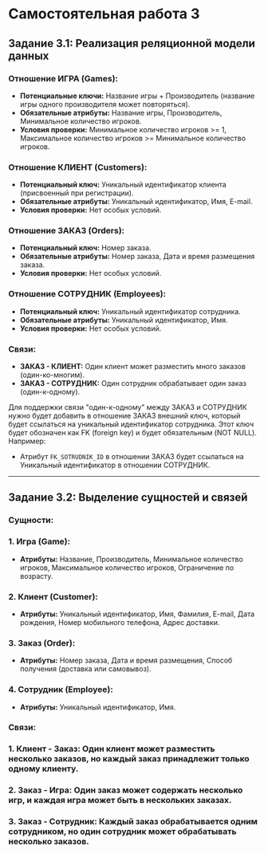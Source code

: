 # Самостоятельная работа 3

## Задание 3.1: Реализация реляционной модели данных

### Отношение ИГРА (Games):
- **Потенциальные ключи:** Название игры + Производитель (название игры одного производителя может повторяться).
- **Обязательные атрибуты:** Название игры, Производитель, Минимальное количество игроков.
- **Условия проверки:** Минимальное количество игроков >= 1, Максимальное количество игроков >= Минимальное количество игроков.

### Отношение КЛИЕНТ (Customers):
- **Потенциальный ключ:** Уникальный идентификатор клиента (присвоенный при регистрации).
- **Обязательные атрибуты:** Уникальный идентификатор, Имя, E-mail.
- **Условия проверки:** Нет особых условий.

### Отношение ЗАКАЗ (Orders):
- **Потенциальный ключ:** Номер заказа.
- **Обязательные атрибуты:** Номер заказа, Дата и время размещения заказа.
- **Условия проверки:** Нет особых условий.

### Отношение СОТРУДНИК (Employees):
- **Потенциальный ключ:** Уникальный идентификатор сотрудника.
- **Обязательные атрибуты:** Уникальный идентификатор, Имя.
- **Условия проверки:** Нет особых условий.

### Связи:
- **ЗАКАЗ - КЛИЕНТ:** Один клиент может разместить много заказов (один-ко-многим).
- **ЗАКАЗ - СОТРУДНИК:** Один сотрудник обрабатывает один заказ (один-к-одному).

Для поддержки связи "один-к-одному" между ЗАКАЗ и СОТРУДНИК нужно будет добавить в отношение ЗАКАЗ внешний ключ, который будет ссылаться на уникальный идентификатор сотрудника. Этот ключ будет обозначен как FK (foreign key) и будет обязательным (NOT NULL). Например:

- Атрибут `FK_SOTRUDNIK_ID` в отношении ЗАКАЗ будет ссылаться на Уникальный идентификатор в отношении СОТРУДНИК.

---

## Задание 3.2: Выделение сущностей и связей

### **Сущности:**

### 1. **Игра (Game):**
   - **Атрибуты:** Название, Производитель, Минимальное количество игроков, Максимальное количество игроков, Ограничение по возрасту.

### 2. **Клиент (Customer):**
   - **Атрибуты:** Уникальный идентификатор, Имя, Фамилия, E-mail, Дата рождения, Номер мобильного телефона, Адрес доставки.

### 3. **Заказ (Order):**
   - **Атрибуты:** Номер заказа, Дата и время размещения, Способ получения (доставка или самовывоз).

### 4. **Сотрудник (Employee):**
   - **Атрибуты:** Уникальный идентификатор, Имя.

### **Связи:**

### 1. **Клиент - Заказ:** Один клиент может разместить несколько заказов, но каждый заказ принадлежит только одному клиенту.
### 2. **Заказ - Игра:** Один заказ может содержать несколько игр, и каждая игра может быть в нескольких заказах.
### 3. **Заказ - Сотрудник:** Каждый заказ обрабатывается одним сотрудником, но один сотрудник может обрабатывать несколько заказов.
